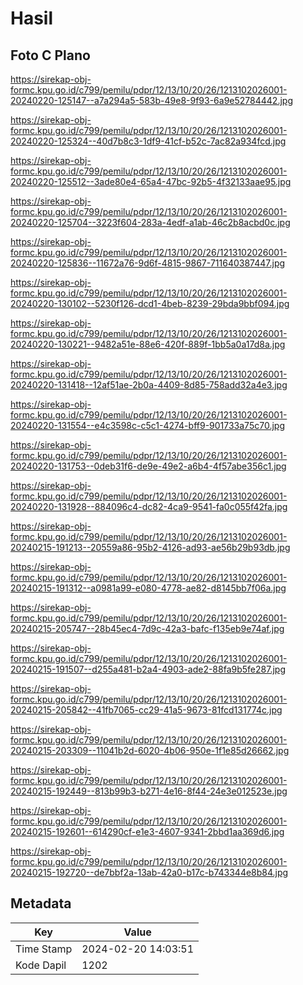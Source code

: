 # Hasil

## Foto C Plano

https://sirekap-obj-formc.kpu.go.id/c799/pemilu/pdpr/12/13/10/20/26/1213102026001-20240220-125147--a7a294a5-583b-49e8-9f93-6a9e52784442.jpg

https://sirekap-obj-formc.kpu.go.id/c799/pemilu/pdpr/12/13/10/20/26/1213102026001-20240220-125324--40d7b8c3-1df9-41cf-b52c-7ac82a934fcd.jpg

https://sirekap-obj-formc.kpu.go.id/c799/pemilu/pdpr/12/13/10/20/26/1213102026001-20240220-125512--3ade80e4-65a4-47bc-92b5-4f32133aae95.jpg

https://sirekap-obj-formc.kpu.go.id/c799/pemilu/pdpr/12/13/10/20/26/1213102026001-20240220-125704--3223f604-283a-4edf-a1ab-46c2b8acbd0c.jpg

https://sirekap-obj-formc.kpu.go.id/c799/pemilu/pdpr/12/13/10/20/26/1213102026001-20240220-125836--11672a76-9d6f-4815-9867-711640387447.jpg

https://sirekap-obj-formc.kpu.go.id/c799/pemilu/pdpr/12/13/10/20/26/1213102026001-20240220-130102--5230f126-dcd1-4beb-8239-29bda9bbf094.jpg

https://sirekap-obj-formc.kpu.go.id/c799/pemilu/pdpr/12/13/10/20/26/1213102026001-20240220-130221--9482a51e-88e6-420f-889f-1bb5a0a17d8a.jpg

https://sirekap-obj-formc.kpu.go.id/c799/pemilu/pdpr/12/13/10/20/26/1213102026001-20240220-131418--12af51ae-2b0a-4409-8d85-758add32a4e3.jpg

https://sirekap-obj-formc.kpu.go.id/c799/pemilu/pdpr/12/13/10/20/26/1213102026001-20240220-131554--e4c3598c-c5c1-4274-bff9-901733a75c70.jpg

https://sirekap-obj-formc.kpu.go.id/c799/pemilu/pdpr/12/13/10/20/26/1213102026001-20240220-131753--0deb31f6-de9e-49e2-a6b4-4f57abe356c1.jpg

https://sirekap-obj-formc.kpu.go.id/c799/pemilu/pdpr/12/13/10/20/26/1213102026001-20240220-131928--884096c4-dc82-4ca9-9541-fa0c055f42fa.jpg

https://sirekap-obj-formc.kpu.go.id/c799/pemilu/pdpr/12/13/10/20/26/1213102026001-20240215-191213--20559a86-95b2-4126-ad93-ae56b29b93db.jpg

https://sirekap-obj-formc.kpu.go.id/c799/pemilu/pdpr/12/13/10/20/26/1213102026001-20240215-191312--a0981a99-e080-4778-ae82-d8145bb7f06a.jpg

https://sirekap-obj-formc.kpu.go.id/c799/pemilu/pdpr/12/13/10/20/26/1213102026001-20240215-205747--28b45ec4-7d9c-42a3-bafc-f135eb9e74af.jpg

https://sirekap-obj-formc.kpu.go.id/c799/pemilu/pdpr/12/13/10/20/26/1213102026001-20240215-191507--d255a481-b2a4-4903-ade2-88fa9b5fe287.jpg

https://sirekap-obj-formc.kpu.go.id/c799/pemilu/pdpr/12/13/10/20/26/1213102026001-20240215-205842--41fb7065-cc29-41a5-9673-81fcd131774c.jpg

https://sirekap-obj-formc.kpu.go.id/c799/pemilu/pdpr/12/13/10/20/26/1213102026001-20240215-203309--11041b2d-6020-4b06-950e-1f1e85d26662.jpg

https://sirekap-obj-formc.kpu.go.id/c799/pemilu/pdpr/12/13/10/20/26/1213102026001-20240215-192449--813b99b3-b271-4e16-8f44-24e3e012523e.jpg

https://sirekap-obj-formc.kpu.go.id/c799/pemilu/pdpr/12/13/10/20/26/1213102026001-20240215-192601--614290cf-e1e3-4607-9341-2bbd1aa369d6.jpg

https://sirekap-obj-formc.kpu.go.id/c799/pemilu/pdpr/12/13/10/20/26/1213102026001-20240215-192720--de7bbf2a-13ab-42a0-b17c-b743344e8b84.jpg


## Metadata

| Key        | Value               |
| ---------- | ------------------- |
| Time Stamp | 2024-02-20 14:03:51 |
| Kode Dapil | 1202                |



